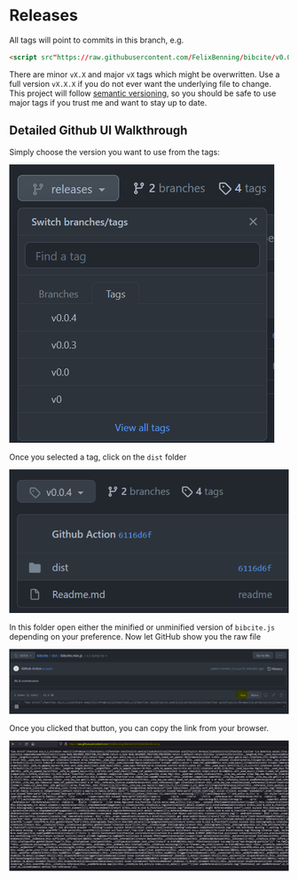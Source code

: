 # Releases

All tags will point to commits in this branch, e.g.

```html
<script src"https://raw.githubusercontent.com/FelixBenning/bibcite/v0.0.4/dist/bibcite.min.js"></script>
```

There are minor `vX.X` and major `vX` tags which might be overwritten. Use a
full version `vX.X.X` if you do not ever want the underlying file to change.
This project will follow [semantic versioning](https://semver.org/), so you
should be safe to use major tags if you trust me and want to stay up to date.

## Detailed Github UI Walkthrough

Simply choose the version you want to use from the tags:

![How to Find Tags](img/tags.png)

Once you selected a tag, click on the `dist` folder

![Selected Tag](img/selected_tag.png)

In this folder open either the minified or unminified version of `bibcite.js`
depending on your preference. Now let GitHub show you the raw file

![Raw File Button](img/raw_button.png)

Once you clicked that button, you can copy the link from your browser.

![Copy URL](img/get_url.png)

